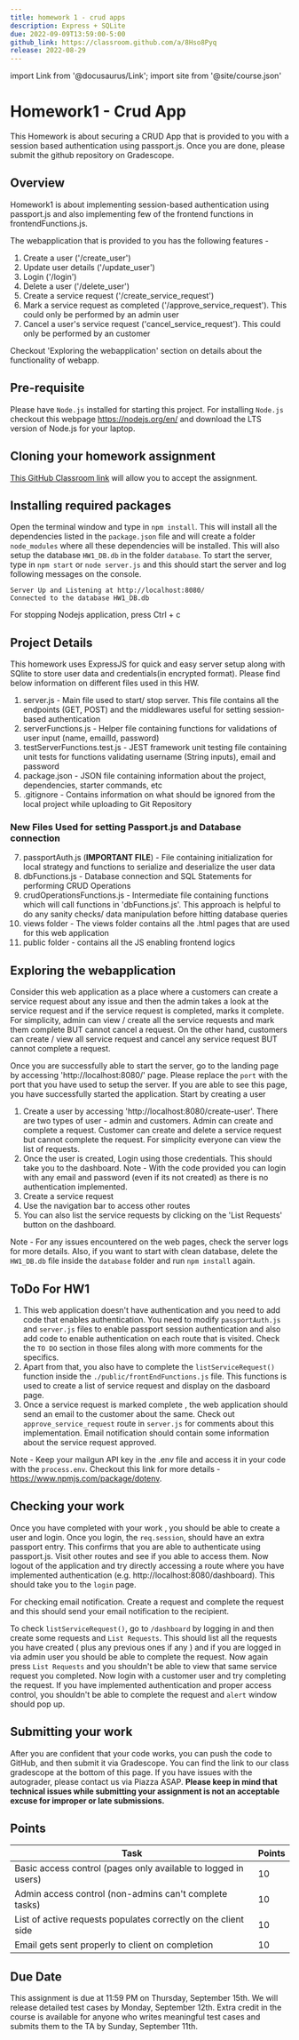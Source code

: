 ```yaml
---
title: homework 1 - crud apps
description: Express + SQLite
due: 2022-09-09T13:59:00-5:00
github_link: https://classroom.github.com/a/8Hso8Pyq
release: 2022-08-29
---
```


import Link from '@docusaurus/Link';
import site from '@site/course.json'

# Homework1 - Crud App

This Homework is about securing a CRUD App that is provided to you with a session based authentication using passport.js. Once you are done, please submit the github repository on Gradescope.

## Overview

Homework1 is about implementing session-based authentication using passport.js and also implementing few of the frontend functions in frontendFunctions.js.

The webapplication that is provided to you has the following features -

1. Create a user ('/create_user')
2. Update user details ('/update_user')
3. Login ('/login')
4. Delete a user ('/delete_user')
5. Create a service request ('/create_service_request')
6. Mark a service request as completed ('/approve_service_request'). This could only be performed by an admin user
7. Cancel a user's service request ('cancel_service_request'). This could only be performed by an customer

Checkout 'Exploring the webapplication' section on details about the functionality of webapp.

## Pre-requisite

Please have `Node.js` installed for starting this project. For installing `Node.js` checkout this webpage https://nodejs.org/en/ and download the LTS version of Node.js for your laptop.

## Cloning your homework assignment

[This GitHub Classroom link](https://classroom.github.com/a/8Hso8Pyq) will allow you to accept the assignment.

## Installing required packages

Open the terminal window and type in `npm install`. This will install all the dependencies listed in the `package.json` file and will create a folder `node_modules` where all these dependencies will be installed. This will also setup the database `HW1_DB.db` in the folder `database`. To start the server, type in `npm start` or `node server.js` and this should start the server and log following messages on the console.

```
Server Up and Listening at http://localhost:8080/
Connected to the database HW1_DB.db

```

For stopping Nodejs application, press Ctrl + c

## Project Details

This homework uses ExpressJS for quick and easy server setup along with SQlite to store user data and credentials(in encrypted format). Please find below information on different files used in this HW.

1. server.js - Main file used to start/ stop server. This file contains all the endpoints (GET, POST) and the middlewares useful for setting session-based authentication
2. serverFunctions.js - Helper file containing functions for validations of user input (name, emailId, password)
3. testServerFunctions.test.js - JEST framework unit testing file containing unit tests for functions validating username (String inputs), email and password
4. package.json - JSON file containing information about the project, dependencies, starter commands, etc
5. .gitignore - Contains information on what should be ignored from the local project while uploading to Git Repository

### New Files Used for setting Passport.js and Database connection

7. passportAuth.js (**IMPORTANT FILE**) - File containing initialization for local strategy and functions to serialize and deserialize the user data
8. dbFunctions.js - Database connection and SQL Statements for performing CRUD Operations
9. crudOperationsFunctions.js - Intermediate file containing functions which will call functions in 'dbFunctions.js'. This approach is helpful to do any sanity checks/ data manipulation before hitting database queries
10. views folder - The views folder contains all the .html pages that are used for this web application
11. public folder - contains all the JS enabling frontend logics

## Exploring the webapplication

Consider this web application as a place where a customers can create a service request about any issue and then the admin takes a look at the service request and if the service request is completed, marks it complete. For simplicity, admin can view / create all the service requests and mark them complete BUT cannot cancel a request. On the other hand, customers can create / view all service request and cancel any service request BUT cannot complete a request.

Once you are successfully able to start the server, go to the landing page by accessing 'http://localhost:8080/' page. Please replace the `port` with the port that you have used to setup the server. If you are able to see this page, you have successfully started the application. Start by creating a user

1. Create a user by accessing 'http://localhost:8080/create-user'. There are two types of user - admin and customers. Admin can create and complete a request. Customer can create and delete a service request but cannot complete the request. For simplicity everyone can view the list of requests.
2. Once the user is created, Login using those credentials. This should take you to the dashboard. Note - With the code provided you can login with any email and password (even if its not created) as there is no authentication implemented.
3. Create a service request
4. Use the navigation bar to access other routes
5. You can also list the service requests by clicking on the 'List Requests' button on the dashboard.

Note - For any issues encountered on the web pages, check the server logs for more details. Also, if you want to start with clean database, delete the `HW1_DB.db` file inside the `database` folder and run `npm install` again.

## ToDo For HW1

1. This web application doesn't have authentication and you need to add code that enables authentication. You need to modify `passportAuth.js` and `server.js` files to enable passport session authentication and also add code to enable authentication on each route that is visited. Check the `TO DO` section in those files along with more comments for the specifics.
2. Apart from that, you also have to complete the `listServiceRequest()` function inside the `./public/frontEndFunctions.js` file. This functions is used to create a list of service request and display on the dasboard page.
3. Once a service request is marked complete , the web application should send an email to the customer about the same. Check out `approve_service_request` route in `server.js` for comments about this implementation. Email notification should contain some information about the service request approved.

Note - Keep your mailgun API key in the .env file and access it in your code with the `process.env`. Checkout this link for more details - https://www.npmjs.com/package/dotenv.

## Checking your work

Once you have completed with your work , you should be able to create a user and login. Once you login, the `req.session`, should have an extra passport entry. This confirms that you are able to authenticate using passport.js. Visit other routes and see if you able to access them. Now logout of the application and try directly accessing a route where you have implemented authentication (e.g. http://localhost:8080/dashboard). This should take you to the `login` page.

For checking email notification. Create a request and complete the request and this should send your email notification to the recipient.

To check `listServiceRequest()`, go to `/dashboard` by logging in and then create some requests and `List Requests`. This should list all the requests you have created ( plus any previous ones if any ) and if you are logged in via admin user you should be able to complete the request. Now again press `List Requests` and you shouldn't be able to view that same service request you completed. Now login with a customer user and try completing the request. If you have implemented authentication and proper access control, you shouldn't be able to complete the request and `alert` window should pop up.

## Submitting your work

After you are confident that your code works, you can push the code to GitHub, and then submit it via Gradescope. You can find the link to our class gradescope at the bottom of this page. If you have issues with the autograder, please contact us via Piazza ASAP. **Please keep in mind that technical issues while submitting your assignment is not an acceptable excuse for improper or late submissions.**

## Points

| Task                                                           | Points |
| -------------------------------------------------------------- | ------ |
| Basic access control (pages only available to logged in users) | 10     |
| Admin access control (non-admins can't complete tasks)         | 10     |
| List of active requests populates correctly on the client side | 10     |
| Email gets sent properly to client on completion               | 10     |

## Due Date

This assignment is due at 11:59 PM on Thursday, September 15th. We will release detailed test cases by Monday, September 12th. Extra credit in the course is available for anyone who writes meaningful test cases and submits them to the TA by Sunday, September 11th.
